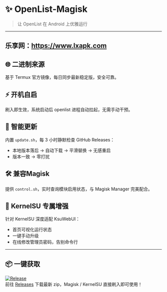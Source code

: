 # ✨ OpenList-Magisk  
> 让 OpenList 在 Android 上优雅运行

---------------------------
乐享网：https://www.lxapk.com
---------------------------

## 🌐 二进制来源  
基于 Termux 官方镜像，每日同步最新稳定版，安全可靠。

## ⚡ 开机自启  
刷入即生效，系统启动后 openlist 进程自动拉起，无需手动干预。

## 🔄 智能更新  
内置 `update.sh`，每 3 小时静默检查 GitHub Releases：  
- 本地版本落后 → 自动下载 → 平滑替换 → 无感重启  
- 版本一致 → 零打扰

## 🛠 兼容Magisk  
提供 `control.sh`，实时查询模块启用状态，与 Magisk Manager 完美配合。

## 🚀 KernelSU 专属增强  
针对 KernelSU 深度适配 KsuWebUI：  
- 首页可视化运行状态  
- 一键手动升级  
- 在线修改管理员密码，告别命令行

---

## 📦 一键获取  
[![Release](https://img.shields.io/github/v/release/你的用户名/OpenList-magisk?color=ff69b4&logo=github)](https://github.com/Lxapk/OpenList-magisk/releases/latest)  
前往 [Releases](https://github.com/Lxapk/OpenList-magisk/releases/latest) 下载最新 zip，Magisk / KernelSU 直接刷入即可使用！
